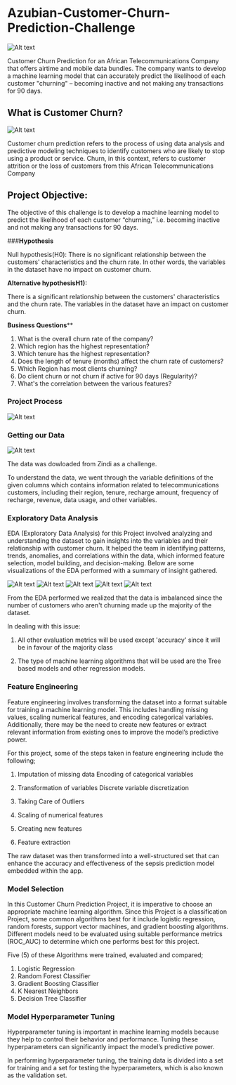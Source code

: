 # Azubian-Customer-Churn-Prediction-Challenge

![Alt text](<churn poster-1.png>)

Customer Churn Prediction for an African Telecommunications Company that offers airtime and mobile data bundles. The company wants to develop a machine learning model that can accurately predict the likelihood of each customer "churning" – becoming inactive and not making any transactions for 90 days.

## **What is Customer Churn?**
![Alt text](5-Effective-Tips-To-Reduce-Customer-Churn-removebg-preview-1.png)

Customer churn prediction refers to the process of using data analysis and predictive modeling techniques to identify customers who are likely to stop using a product or service. Churn, in this context, refers to customer attrition or the loss of customers from this African Telecommunications Company

## **Project Objective:**

The objective of this challenge is to develop a machine learning model to predict the likelihood of each customer “churning,” i.e. becoming inactive and not making any transactions for 90 days.

###**Hypothesis**

Null hypothesis(H0): There is no significant relationship between the customers' characteristics and the churn rate. In other words, the variables in the dataset have no impact on customer churn.

**Alternative hypothesisH1):** 

There is a significant relationship between the customers' characteristics and the churn rate. The variables in the dataset have an impact on customer churn.

**Business Questions****
1. What is the overall churn rate of the company?
2. Which region has the highest representation?
3. Which tenure has the highest representation?
4. Does the length of tenure (months) affect the churn rate of customers?
5. Which Region has most clients churning?
6. Do client churn or not churn if active for 90 days (Regularity)?
7. What's the correlation between the various features?

### **Project Process**

![Alt text](c1-1.png)

### **Getting our Data**

![Alt text](Z1-1.png)

The data was dowloaded from Zindi as a challenge.

To understand the data, we went through the variable definitions of the given columns which contains information related to telecommunications customers, including their region, tenure, recharge amount, frequency of recharge, revenue, data usage, and other variables.

### **Exploratory Data Analysis**

EDA (Exploratory Data Analysis) for this Project  involved analyzing and understanding the dataset to gain insights into the variables and their relationship with customer churn. It helped the team in identifying patterns, trends, anomalies, and correlations within the data, which informed feature selection, model building, and decision-making. Below are some visualizations of the EDA performed with a summary of insight gathered.

![Alt text](uni3-1.png) ![Alt text](uni1-1.png) ![Alt text](uni2-1.png) 
![Alt text](bi3-2.png)
![Alt text](c2-1.png)

From the EDA performed we realized that the data is imbalanced since the number of customers who aren't churning made up the majority of the dataset.

In dealing with this issue:

1. All other evaluation metrics will be used except 'accuracy' since it will be in favour of the majority class

2. The type of machine learning algorithms that will be used are the Tree based models and other regression models.

### **Feature Engineering**

Feature engineering involves transforming the dataset into a format suitable for training a machine learning model. This includes handling missing values, scaling numerical features, and encoding categorical variables. Additionally, there may be the need to create new features or extract relevant information from existing ones to improve the model’s predictive power.

For this project, some of the steps taken in feature engineering include the following;

1. Imputation of missing data
Encoding of categorical variables

2. Transformation of variables
Discrete variable discretization

3. Taking Care of Outliers

4. Scaling of numerical features
5. Creating new features 
6. Feature extraction 

The raw dataset was then transformed into a well-structured set that can enhance the accuracy and effectiveness of the sepsis prediction model embedded within the app.


### **Model Selection**
In this Customer Churn Prediction Project, it is imperative to choose an appropriate machine learning algorithm. Since this Project is a classification Project, some common algorithms best for it include logistic regression, random forests, support vector machines, and gradient boosting algorithms. Different models need to be evaluated using suitable performance metrics (ROC_AUC) to determine which one performs best for this project.

Five (5) of these Algorithms were trained, evaluated and compared;

1. Logistic Regression
2. Random Forest Classifier
3. Gradient Boosting Classifier
4. K Nearest Neighbors
5. Decision Tree Classifier


### **Model Hyperparameter Tuning**

Hyperparameter tuning is important in machine learning models because they help to control their behavior and performance. Tuning these hyperparameters can significantly impact the model’s predictive power.


In performing hyperparameter tuning, the training data is divided into a set for training and a set for testing the hyperparameters, which is also known as the validation set. 